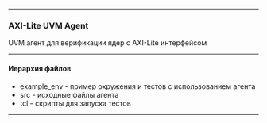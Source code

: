 ------

### AXI-Lite UVM Agent

UVM агент для верификации ядер с AXI-Lite интерфейсом

------

#### Иерархия файлов

- example_env - пример окружения и тестов с использованием агента
- src - исходные файлы агента
- tcl - скрипты для запуска тестов

------

